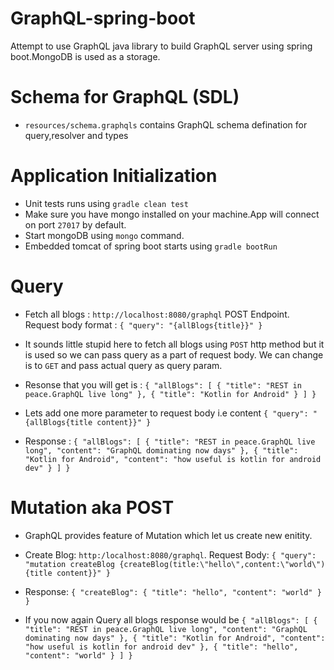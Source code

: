 # GraphQL-spring-boot
Attempt to use GraphQL java library to build GraphQL server using spring boot.MongoDB is used as a storage.

# Schema for GraphQL (SDL)
 - `resources/schema.graphqls` contains GraphQL schema defination for query,resolver and types

# Application Initialization

-  Unit tests runs using `gradle clean test`
-  Make sure you have mongo installed on your machine.App will connect on port `27017` by default.
-  Start mongoDB using `mongo` command.
-  Embedded tomcat of spring boot starts using `gradle bootRun` 

# Query
- Fetch all blogs : `http://localhost:8080/graphql` POST Endpoint.
  Request body format :
 `{
	    "query": "{allBlogs{title}}"
 }`
 
- It sounds little stupid here to fetch all blogs using `POST` http method but it is used so we can pass query as a part of request body.
  We can change is to `GET` and pass actual query as query param.
  
- Resonse that you will get is : 
`{
    "allBlogs": [
        {
            "title": "REST in peace.GraphQL live long"
        },
        {
            "title": "Kotlin for Android"
        }
    ]
}`

- Lets add one more parameter to request body i.e content
`{
	"query": "{allBlogs{title content}}"
}`

- Response : 
`{
    "allBlogs": [
        {
            "title": "REST in peace.GraphQL live long",
            "content": "GraphQL dominating now days"
        },
        {
            "title": "Kotlin for Android",
            "content": "how useful is kotlin for android dev"
        }
    ]
}`

# Mutation aka POST

- GraphQL provides feature of Mutation which let us create new enitity.

- Create Blog: `http:/localhost:8080/graphql`.
  Request Body: `{
                 	"query": "mutation createBlog {createBlog(title:\"hello\",content:\"world\") {title content}}"
                 }`
- Response: `{
                 "createBlog": {
                     "title": "hello",
                     "content": "world"
                 }
             }`
             
             
- If you now again Query all blogs response would be `{
                                                          "allBlogs": [
                                                              {
                                                                  "title": "REST in peace.GraphQL live long",
                                                                  "content": "GraphQL dominating now days"
                                                              },
                                                              {
                                                                  "title": "Kotlin for Android",
                                                                  "content": "how useful is kotlin for android dev"
                                                              },
                                                              {
                                                                  "title": "hello",
                                                                  "content": "world"
                                                              }
                                                          ]
                                                      }`
                                                      

 
  
